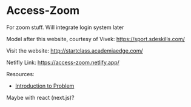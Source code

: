 # Access-Zoom
For zoom stuff. Will integrate login system later

Model after this website, courtesy of Vivek: https://sport.sdeskills.com/

Visit the website: http://startclass.academiaedge.com/

Netifly Link: https://access-zoom.netlify.app/

Resources:
- [Introduction to Problem](https://medium.com/swlh/how-i-automate-my-church-organisations-zoom-meeting-attendance-reporting-with-python-419dfe7da58c)

Maybe with react (next.js)?
